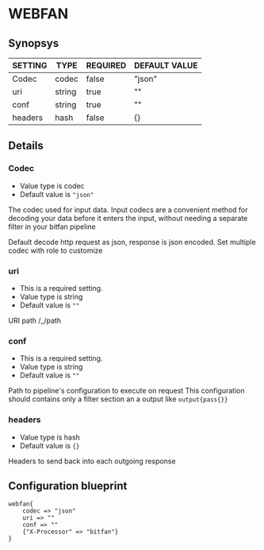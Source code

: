 # WEBFAN


## Synopsys


| SETTING |  TYPE  | REQUIRED | DEFAULT VALUE |
|---------|--------|----------|---------------|
| Codec   | codec  | false    | "json"        |
| uri     | string | true     | ""            |
| conf    | string | true     | ""            |
| headers | hash   | false    | {}            |


## Details

### Codec
* Value type is codec
* Default value is `"json"`

The codec used for input data. Input codecs are a convenient method for decoding
your data before it enters the input, without needing a separate filter in your bitfan pipeline

Default decode http request as json, response is json encoded.
Set multiple codec with role to customize

### uri
* This is a required setting.
* Value type is string
* Default value is `""`

URI path /_/path

### conf
* This is a required setting.
* Value type is string
* Default value is `""`

Path to pipeline's configuration to execute on request
This configuration should contains only a filter section an a output like ```output{pass{}}```

### headers
* Value type is hash
* Default value is `{}`

Headers to send back into each outgoing response



## Configuration blueprint

```
webfan{
	codec => "json"
	uri => ""
	conf => ""
	{"X-Processor" => "bitfan"}
}
```

